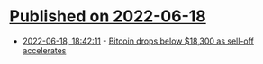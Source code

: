 # [Published on 2022-06-18](index.md)

* [2022-06-18, 18:42:11](https://news.ycombinator.com/item?id=31792575) - [Bitcoin drops below $18,300 as sell-off accelerates](https://www.cnbc.com/2022/06/18/bitcoin-price-drops-below-18600-as-sell-off-accelerates.html)
